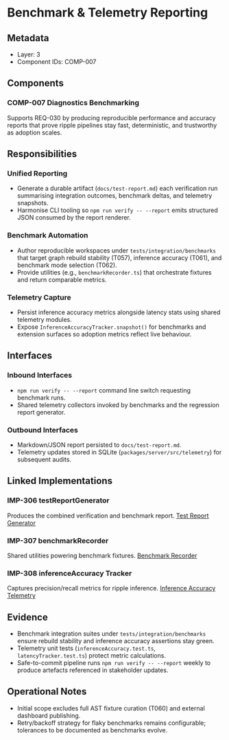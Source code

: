 # Benchmark & Telemetry Reporting

## Metadata
- Layer: 3
- Component IDs: COMP-007

## Components

### COMP-007 Diagnostics Benchmarking
Supports REQ-030 by producing reproducible performance and accuracy reports that prove ripple pipelines stay fast, deterministic, and trustworthy as adoption scales.

## Responsibilities

### Unified Reporting
- Generate a durable artifact (`docs/test-report.md`) each verification run summarising integration outcomes, benchmark deltas, and telemetry snapshots.
- Harmonise CLI tooling so `npm run verify -- --report` emits structured JSON consumed by the report renderer.

### Benchmark Automation
- Author reproducible workspaces under `tests/integration/benchmarks` that target graph rebuild stability (T057), inference accuracy (T061), and benchmark mode selection (T062).
- Provide utilities (e.g., `benchmarkRecorder.ts`) that orchestrate fixtures and return comparable metrics.

### Telemetry Capture
- Persist inference accuracy metrics alongside latency stats using shared telemetry modules.
- Expose `InferenceAccuracyTracker.snapshot()` for benchmarks and extension surfaces so adoption metrics reflect live behaviour.

## Interfaces

### Inbound Interfaces
- `npm run verify -- --report` command line switch requesting benchmark runs.
- Shared telemetry collectors invoked by benchmarks and the regression report generator.

### Outbound Interfaces
- Markdown/JSON report persisted to `docs/test-report.md`.
- Telemetry updates stored in SQLite (`packages/server/src/telemetry`) for subsequent audits.

## Linked Implementations

### IMP-306 testReportGenerator
Produces the combined verification and benchmark report. [Test Report Generator](/.mdmd/layer-4/tooling/testReportGenerator.mdmd.md)

### IMP-307 benchmarkRecorder
Shared utilities powering benchmark fixtures. [Benchmark Recorder](/.mdmd/layer-4/testing/benchmarks/benchmarkRecorder.mdmd.md)

### IMP-308 inferenceAccuracy Tracker
Captures precision/recall metrics for ripple inference. [Inference Accuracy Telemetry](/.mdmd/layer-4/telemetry/inferenceAccuracyTracker.mdmd.md)

## Evidence
- Benchmark integration suites under `tests/integration/benchmarks` ensure rebuild stability and inference accuracy assertions stay green.
- Telemetry unit tests (`inferenceAccuracy.test.ts`, `latencyTracker.test.ts`) protect metric calculations.
- Safe-to-commit pipeline runs `npm run verify -- --report` weekly to produce artefacts referenced in stakeholder updates.

## Operational Notes
- Initial scope excludes full AST fixture curation (T060) and external dashboard publishing.
- Retry/backoff strategy for flaky benchmarks remains configurable; tolerances to be documented as benchmarks evolve.
